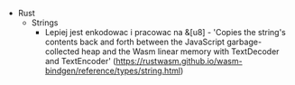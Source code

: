 - Rust
  - Strings
    - Lepiej jest enkodowac i pracowac na &[u8] - 'Copies the string's contents back and forth between the JavaScript garbage-collected heap and the Wasm linear memory with TextDecoder and TextEncoder' (https://rustwasm.github.io/wasm-bindgen/reference/types/string.html)
